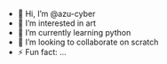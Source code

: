 - 👋 Hi, I’m @azu-cyber
- 👀 I’m interested in art
- 🌱 I’m currently learning python
- 💞️ I’m looking to collaborate on scratch
- ⚡ Fun fact: ...

<!---
azu-cyber/azu-cyber is a ✨ special ✨ repository because its `README.md` (this file) appears on your GitHub profile.
You can click the Preview link to take a look at your changes.
--->
